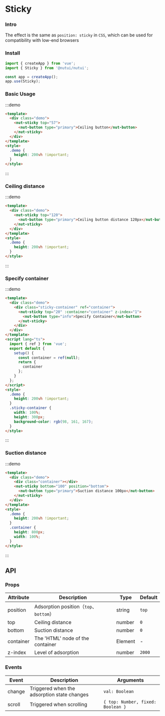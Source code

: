 # Sticky

### Intro

The effect is the same as `position: sticky` in `CSS`, which can be used for compatibility with low-end browsers

### Install

```javascript
import { createApp } from 'vue';
import { Sticky } from '@nutui/nutui';

const app = createApp();
app.use(Sticky);
```

### Basic Usage

:::demo

```html
<template>
  <div class="demo">
    <nut-sticky top="57">
      <nut-button type="primary">Ceiling button</nut-button>
    </nut-sticky>
  </div>
</template>
<style>
  .demo {
    height: 200vh !important;
  }
</style>
```

:::

### Ceiling distance

:::demo

```html
<template>
  <div class="demo">
    <nut-sticky top="120">
      <nut-button type="primary">Ceiling button distance 120px</nut-button>
    </nut-sticky>
  </div>
</template>
<style>
  .demo {
    height: 200vh !important;
  }
</style>
```

:::

### Specify container

:::demo

```html
<template>
  <div class="demo">
    <div class="sticky-container" ref="container">
      <nut-sticky top="20" :container="container" z-index="1">
        <nut-button type="info">Specify Container</nut-button>
      </nut-sticky>
    </div>
  </div>
</template>
<script lang="ts">
  import { ref } from 'vue';
  export default {
    setup() {
      const container = ref(null);
      return {
        container
      };
    }
  };
</script>
<style>
  .demo {
    height: 200vh !important;
  }
  .sticky-container {
    width: 100%;
    height: 300px;
    background-color: rgb(98, 161, 167);
  }
</style>
```

:::

### Suction distance

:::demo

```html
<template>
  <div class="demo">
    <div class="container"></div>
    <nut-sticky bottom="100" position="bottom">
      <nut-button type="primary">Suction distance 100px</nut-button>
    </nut-sticky>
  </div>
</template>
<style>
  .demo {
    height: 200vh !important;
  }
  .container {
    height: 800px;
    width: 100%;
  }
</style>
```

:::

## API

### Props

| Attribute | Description                            | Type    | Default |
| --------- | -------------------------------------- | ------- | ------- |
| position  | Adsorption position（`top`、`bottom`） | string  | `top`   |
| top       | Ceiling distance                       | number  | `0`     |
| bottom    | Suction distance                       | number  | `0`     |
| container | The 'HTML' node of the container       | Element | -       |
| z-index   | Level of adsorption                    | number  | `2000`  |

### Events

| Event  | Description                                 | Arguments                         |
| ------ | ------------------------------------------- | --------------------------------- |
| change | Triggered when the adsorption state changes | `val: Boolean`                    |
| scroll | Triggered when scrolling                    | `{ top: Number, fixed: Boolean }` |
